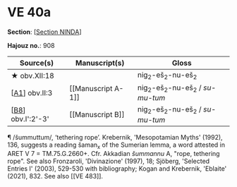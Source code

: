 # VE 40a

**Section**: [[Section NINDA]]

**Hajouz no.**: 908

| Source(s)           | Manuscript(s)      | Gloss                                                          |
| ------------------- | ------------------ | -------------------------------------------------------------- |
| ★ obv.XII:18        |                    | nig<sub>2</sub>-eš<sub>2</sub>-nu-eš<sub>2</sub>               |
| [[A1]] obv.II:3     | [[Manuscript A-1]] | nig<sub>2</sub>-eš<sub>2</sub>-nu-eš<sub>2</sub> / *su-mu-tum* |
| [[B8]] obv.I':2'-3' | [[Manuscript B]]   | nig<sub>2</sub>-eš<sub>2</sub>-nu-eš<sub>2</sub> / *su-mu-tum* |


¶ /šummuttum/, ‘tethering rope’. Krebernik, 'Mesopotamian Myths' (1992), 136, suggests a reading šaman<sub>x</sub> of the Sumerian lemma, a word attested in ARET V 7 = TM.75.G.2660+. Cfr. Akkadian *šummannu* A, "rope, tethering rope". See also Fronzaroli, 'Divinazione' (1997), 18; Sjöberg, 'Selected Entries I' (2003), 529-530 with bibliography; Kogan and Krebernik, 'Eblaite' (2021), 832. See also [[VE 483]].


[//begin]: # "Autogenerated link references for markdown compatibility"
[Section NINDA]: <Section NINDA> "NINDA"
[A1]: A1 "MEE 4, 1 = TM.75.G.3528"
[B8]: B8 "MEE 4, 8 = TM.75.G.2007"
[//end]: # "Autogenerated link references"